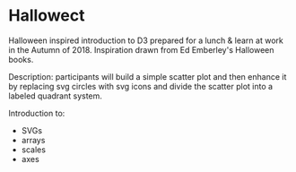 # Hallowect

Halloween inspired introduction to D3 prepared for a lunch & learn at work in the Autumn of 2018. Inspiration drawn from Ed Emberley's Halloween books.

Description: participants will build a simple scatter plot and then enhance it by replacing svg circles with svg icons and divide the scatter plot into a labeled quadrant system.

Introduction to:

* SVGs
* arrays
* scales
* axes

